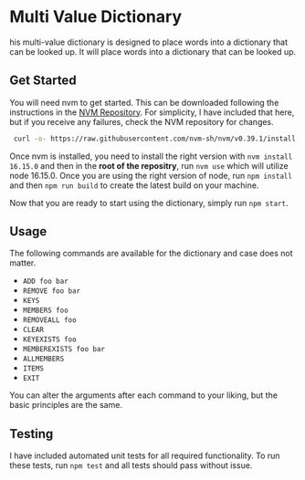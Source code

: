 # Multi Value Dictionary

his multi-value dictionary is designed to place words into a dictionary that can be looked up. It will place words into a dictionary that can be looked up.

## Get Started

You will need nvm to get started. This can be downloaded following the instructions in the [NVM Repository](https://github.com/nvm-sh/nvm#installing-and-updating). For simplicity, I have included that here, but if you receive any failures, check the NVM repository for changes.

```bash
 curl -o- https://raw.githubusercontent.com/nvm-sh/nvm/v0.39.1/install.sh | bash
```

Once nvm is installed, you need to install the right version with `nvm install 16.15.0` and then in the **root of the repositry**, run `nvm use` which will utilize node 16.15.0. Once you are using the right version of node, run `npm install` and then `npm run build` to create the latest build on your machine.

Now that you are ready to start using the dictionary, simply run `npm start`.

## Usage

The following commands are available for the dictionary and case does not matter.

- `ADD foo bar`
- `REMOVE foo bar`
- `KEYS`
- `MEMBERS foo`
- `REMOVEALL foo`
- `CLEAR`
- `KEYEXISTS foo`
- `MEMBEREXISTS foo bar`
- `ALLMEMBERS`
- `ITEMS`
- `EXIT`

You can alter the arguments after each command to your liking, but the basic principles are the same.

## Testing

I have included automated unit tests for all required functionality. To run these tests, run `npm test` and all tests should pass without issue.
